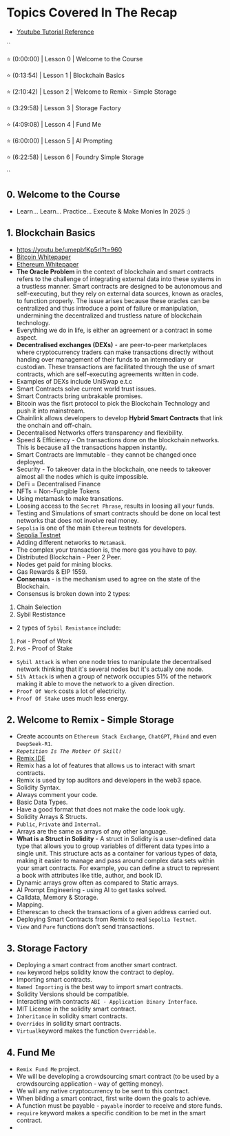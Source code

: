 # Topics Covered In The Recap
- [Youtube Tutorial Reference](https://www.youtube.com/watch?v=umepbfKp5rI)

``

⭐️ (0:00:00) | Lesson 0 | Welcome to the Course

⭐️ (0:13:54) | Lesson 1 | Blockchain Basics

⭐️ (2:10:42) | Lesson 2 | Welcome to Remix - Simple Storage

⭐️ (3:29:58) | Lesson 3 | Storage Factory

⭐️ (4:09:08) | Lesson 4 | Fund Me

⭐️ (6:00:00) | Lesson 5 | AI Prompting

⭐️ (6:22:58) | Lesson 6 | Foundry Simple Storage

``

## 0. Welcome to the Course
- Learn... Learn... Practice... Execute & Make Monies In 2025 :)

## 1. Blockchain Basics
- https://youtu.be/umepbfKp5rI?t=960
- [Bitcoin Whitepaper](https://bitcoin.org/bitcoin.pdf)
- [Ethereum Whitepaper](https://ethereum.org/en/whitepaper/)
- **The Oracle Problem** in the context of blockchain and smart contracts refers to the challenge of integrating external data into these systems in a trustless manner. Smart contracts are designed to be autonomous and self-executing, but they rely on external data sources, known as oracles, to function properly. The issue arises because these oracles can be centralized and thus introduce a point of failure or manipulation, undermining the decentralized and trustless nature of blockchain technology.
- Everything  we do in life, is either an agreement or a contract in some aspect.
- **Decentralised exchanges (DEXs)** - are peer-to-peer marketplaces where cryptocurrency traders can make transactions directly without handing over management of their funds to an intermediary or custodian. These transactions are facilitated through the use of smart contracts, which are self-executing agreements written in code.
- Examples of DEXs include UniSwap e.t.c
- Smart Contracts solve current world trust issues.
- Smart Contracts bring unbrakable promises.
- Bitcoin was the fisrt protocol to pick the Blockchain Technology and push it into mainstream.
- Chainlink allows developers to develop **Hybrid Smart Contracts** that link the onchain and off-chain.
- Decentralised Networks offers transparency and flexibility. 
- Speed & Efficiency - On transactions done on the blockchain networks. This is because all the transactions happen instantly.
- Smart Contracts are Immutable - they cannot be changed once deployed. 
- Security - To takeover data in the blockchain, one needs to takeover almost all the nodes which is quite impossible.
- DeFi = Decentralised Finance
- NFTs = Non-Fungible Tokens
- Using metamask to make transations.
- Loosing access to the `Secret Phrase`, results in loosing all your funds.
- Testing and Simulations of smart contracts should be done on local test networks that does not involve real money.
- `Sepolia` is one of the main `Ethereum` testnets for developers.
- [Sepolia Testnet](https://sepolia.etherscan.io/)
- Adding different networks to `Metamask`.
- The complex your transaction is, the more gas you have to pay.
- Distributed Blockchain - Peer 2 Peer.
- Nodes get paid for mining blocks.
- Gas Rewards & EIP 1559.
- **Consensus** - is the mechanism used to agree on the state of the Blockchain.
-  Consensus is broken down into 2 types:
1. Chain Selection
2. Sybil Restistance

- 2 types of `Sybil Resistance` include:
1. `PoW` - Proof of Work
2. `PoS` - Proof of Stake

- `Sybil Attack` is when one node tries to manipulate the decentralised network thinking that it's several nodes but it's actually one node.
- `51% Attack` is when a group of network occupies 51% of the network making it able to move the network to a given direction.
- `Proof Of Work` costs a lot of electricity.
- `Proof Of Stake` uses much less energy.

## 2. Welcome to Remix - Simple Storage
- Create accounts on `Ethereum Stack Exchange`, `ChatGPT`, `Phind` and even `DeepSeek-R1`.
- *`Repetition Is The Mother Of Skill!`*
- [Remix IDE](https://remix.ethereum.org/)
- Remix has a lot of features that allows us to interact with smart contracts.
- Remix is used by top auditors and developers in the web3 space.
- Solidity Syntax.
- Always comment your code.
- Basic Data Types.
- Have a good format that does not make the code look ugly.
- Solidity Arrays & Structs.
- `Public`, `Private` and `Internal`.
- Arrays are the same as arrays of any other language.
- **What is a Struct in Solidity** - A struct in Solidity is a user-defined data type that allows you to group variables of different data types into a single unit. This structure acts as a container for various types of data, making it easier to manage and pass around complex data sets within your smart contracts. For example, you can define a struct to represent a book with attributes like title, author, and book ID.
- Dynamic arrays grow often as compared to Static arrays.
- AI Prompt Engineering - using AI to get tasks solved.
- Calldata, Memory & Storage.
- Mapping.
- Etherescan to check the transactions of a given address carried out.
- Deploying Smart Contracts from Remix to real `Sepolia Testnet`.
- `View` and `Pure` functions don't send transactions.

## 3. Storage Factory
- Deploying a smart contract from another smart contract.
- `new` keyword helps solidity know the contract to deploy.
- Importing smart contracts.
- `Named Importing` is the best way to import smart contracts.
- Solidity Versions should be compatible.
- Interacting with contracts `ABI - Application Binary Interface`.
- MIT License in the solidity smart contract.
- `Inheritance` in solidity smart contracts.
- `Overrides` in solidity smart contracts.
- `Virtual`keyword makes the function `Overridable`.

## 4. Fund Me
- `Remix Fund Me` project.
- We will be developing a crowdsourcing smart contract (to be used by a crowdsourcing application - way of getting money).
- We will any native cryptocurrency to be sent to this contract.
- When bilding a smart contract, first write down the goals to achieve.
- A function must be payable - `payable` inorder to receive and store funds.
- `require` keyword makes a specific condition to be met in the smart contract.
- 